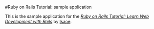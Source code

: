#Ruby on Rails Tutorial: sample application

This is the sample application for the
[*Ruby on Rails Tutorial:
Learn Web Development with Rails*](http://www.railstutorial.org/)
by [lsaoe](http://fantalsaoe@gmail.com/).
